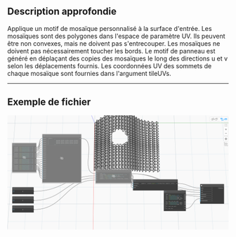 ## Description approfondie
Applique un motif de mosaïque personnalisé à la surface d'entrée. Les mosaïques sont des polygones dans l'espace de paramètre UV. Ils peuvent être non convexes, mais ne doivent pas s'entrecouper. Les mosaïques ne doivent pas nécessairement toucher les bords. Le motif de panneau est généré en déplaçant des copies des mosaïques le long des directions u et v selon les déplacements fournis. Les coordonnées UV des sommets de chaque mosaïque sont fournies dans l'argument tileUVs.
___
## Exemple de fichier

![ByCustomOrthogonalLattice](./Autodesk.DesignScript.Geometry.PanelSurface.ByCustomOrthogonalLattice_img.jpg)
